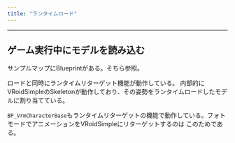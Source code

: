 ```yaml
---
title: "ランタイムロード"
---
```



----

## ゲーム実行中にモデルを読み込む

サンプルマップにBlueprintがある。そちら参照。

ロードと同時にランタイムリターゲット機能が動作している。
内部的にVRoidSimpleのSkeletonが動作しており、その姿勢をランタイムロードしたモデルに割り当てている。

`BP_VrmCharacterBase`もランタイムリターゲットの機能で動作している。フォトモードでアニメーションをVRoidSimpleにリターゲットするのは このためである。

